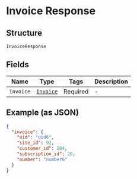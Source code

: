 
# Invoice Response

## Structure

`InvoiceResponse`

## Fields

| Name | Type | Tags | Description |
|  --- | --- | --- | --- |
| `invoice` | [`Invoice`](../../doc/models/invoice.md) | Required | - |

## Example (as JSON)

```json
{
  "invoice": {
    "uid": "uid6",
    "site_id": 92,
    "customer_id": 204,
    "subscription_id": 20,
    "number": "number6"
  }
}
```

